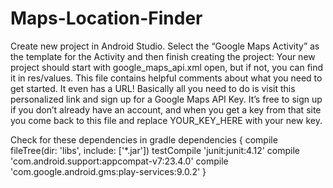 # Maps-Location-Finder

Create new project in Android Studio.
Select the “Google Maps Activity” as the template for the Activity and then finish creating the project:
Your new project should start with google_maps_api.xml open, but if not, you can find it in res/values. This file contains helpful comments about what you need to get started. It even has a URL! Basically all you need to do is visit this personalized link and sign up for a Google Maps API Key. It’s free to sign up if you don’t already have an account, and when you get a key from that site you come back to this file and replace YOUR_KEY_HERE with your new key.

Check for these dependencies in gradle
dependencies {
    compile fileTree(dir: 'libs', include: ['*.jar'])
    testCompile 'junit:junit:4.12'
    compile 'com.android.support:appcompat-v7:23.4.0'
    compile 'com.google.android.gms:play-services:9.0.2'
}
